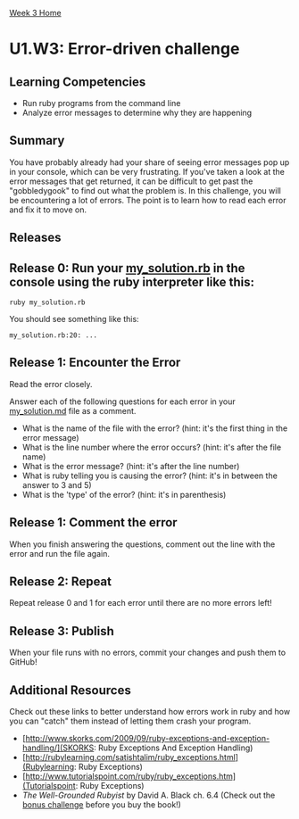 [Week 3 Home](../)

# U1.W3: Error-driven challenge

## Learning Competencies
- Run ruby programs from the command line
- Analyze error messages to determine why they are happening

## Summary
You have probably already had your share of seeing error messages pop up in your console, which can be very frustrating. If you've taken a look at the error messages that get returned, it can be difficult to get past the "gobbledygook" to find out what the problem is. In this challenge, you will be encountering a lot of errors. The point is to learn how to read each error and fix it to move on.

## Releases

## Release 0: Run your [my_solution.rb](my_solution.rb) in the console using the ruby interpreter like this:

`ruby my_solution.rb`

You should see something like this:

`my_solution.rb:20: ...`

## Release 1: Encounter the Error

Read the error closely.

Answer each of the following questions for each error in your [my_solution.md](my_solution.md) file as a comment.

- What is the name of the file with the error? (hint: it's the first thing in the error message)
- What is the line number where the error occurs? (hint: it's after the file name)
- What is the error message? (hint: it's after the line number)
- What is ruby telling you is causing the error? (hint: it's in between the answer to 3 and 5)
- What is the 'type' of the error? (hint: it's in parenthesis)

## Release 1: Comment the error
When you finish answering the questions, comment out the line with the error and run the file again.

## Release 2: Repeat
Repeat release 0 and 1 for each error until there are no more errors left!

## Release 3: Publish
When your file runs with no errors, commit your changes and push them to GitHub!

## Additional Resources
Check out these links to better understand how errors work in ruby and how you can "catch" them instead of letting them crash your program.

- [http://www.skorks.com/2009/09/ruby-exceptions-and-exception-handling/](SKORKS: Ruby Exceptions And Exception Handling)
- [http://rubylearning.com/satishtalim/ruby_exceptions.html](Rubylearning: Ruby Exceptions)
- [http://www.tutorialspoint.com/ruby/ruby_exceptions.htm](Tutorialspoint: Ruby Exceptions)
- *The Well-Grounded Rubyist* by David A. Black ch. 6.4 (Check out the [bonus challenge](10-BONUS-challenges/Well-Grounded-Rubyist.md) before you buy the book!)
